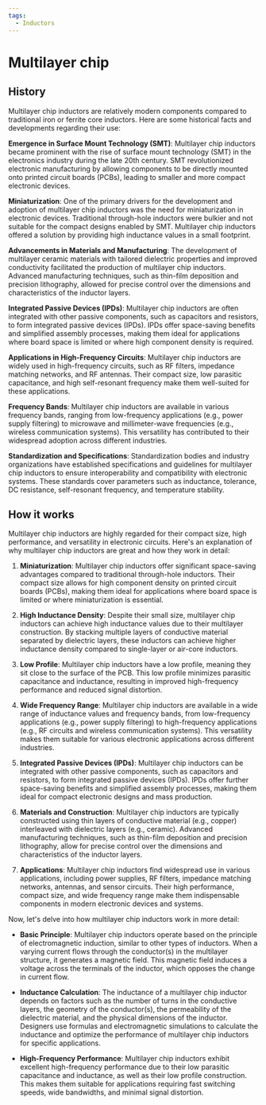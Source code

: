 ```yaml
---
tags:
  - Inductors
---
```


<head>
    <meta charset="UTF-8">
    <meta name="viewport" content="width=device-width, initial-scale=1.0">
    <meta name="description" content="Welcome to ac-electricity! Here you will learn more about electricity, the different components used to make an electrical circuit as well as their features and use cases.">
    <meta name="keywords" content="alexis carbillet, carbillet, electricity, capacitors, conductors, diodes, electronic, energy source, hardware, home appliances, inductors, insulators, resistors, semi-conductors">
    <meta name="author" content="Alexis Carbillet ">
</head>

# Multilayer chip

## History

Multilayer chip inductors are relatively modern components compared to traditional iron or ferrite core inductors. Here are some historical facts and developments regarding their use:

**Emergence in Surface Mount Technology (SMT)**: Multilayer chip inductors became prominent with the rise of surface mount technology (SMT) in the electronics industry during the late 20th century. SMT revolutionized electronic manufacturing by allowing components to be directly mounted onto printed circuit boards (PCBs), leading to smaller and more compact electronic devices.

**Miniaturization**: One of the primary drivers for the development and adoption of multilayer chip inductors was the need for miniaturization in electronic devices. Traditional through-hole inductors were bulkier and not suitable for the compact designs enabled by SMT. Multilayer chip inductors offered a solution by providing high inductance values in a small footprint.

**Advancements in Materials and Manufacturing**: The development of multilayer ceramic materials with tailored dielectric properties and improved conductivity facilitated the production of multilayer chip inductors. Advanced manufacturing techniques, such as thin-film deposition and precision lithography, allowed for precise control over the dimensions and characteristics of the inductor layers.

**Integrated Passive Devices (IPDs)**: Multilayer chip inductors are often integrated with other passive components, such as capacitors and resistors, to form integrated passive devices (IPDs). IPDs offer space-saving benefits and simplified assembly processes, making them ideal for applications where board space is limited or where high component density is required.

**Applications in High-Frequency Circuits**: Multilayer chip inductors are widely used in high-frequency circuits, such as RF filters, impedance matching networks, and RF antennas. Their compact size, low parasitic capacitance, and high self-resonant frequency make them well-suited for these applications.

**Frequency Bands**: Multilayer chip inductors are available in various frequency bands, ranging from low-frequency applications (e.g., power supply filtering) to microwave and millimeter-wave frequencies (e.g., wireless communication systems). This versatility has contributed to their widespread adoption across different industries.

**Standardization and Specifications**: Standardization bodies and industry organizations have established specifications and guidelines for multilayer chip inductors to ensure interoperability and compatibility with electronic systems. These standards cover parameters such as inductance, tolerance, DC resistance, self-resonant frequency, and temperature stability.

## How it works

Multilayer chip inductors are highly regarded for their compact size, high performance, and versatility in electronic circuits. Here's an explanation of why multilayer chip inductors are great and how they work in detail:

1. **Miniaturization**: Multilayer chip inductors offer significant space-saving advantages compared to traditional through-hole inductors. Their compact size allows for high component density on printed circuit boards (PCBs), making them ideal for applications where board space is limited or where miniaturization is essential.

2. **High Inductance Density**: Despite their small size, multilayer chip inductors can achieve high inductance values due to their multilayer construction. By stacking multiple layers of conductive material separated by dielectric layers, these inductors can achieve higher inductance density compared to single-layer or air-core inductors.

3. **Low Profile**: Multilayer chip inductors have a low profile, meaning they sit close to the surface of the PCB. This low profile minimizes parasitic capacitance and inductance, resulting in improved high-frequency performance and reduced signal distortion.

4. **Wide Frequency Range**: Multilayer chip inductors are available in a wide range of inductance values and frequency bands, from low-frequency applications (e.g., power supply filtering) to high-frequency applications (e.g., RF circuits and wireless communication systems). This versatility makes them suitable for various electronic applications across different industries.

5. **Integrated Passive Devices (IPDs)**: Multilayer chip inductors can be integrated with other passive components, such as capacitors and resistors, to form integrated passive devices (IPDs). IPDs offer further space-saving benefits and simplified assembly processes, making them ideal for compact electronic designs and mass production.

6. **Materials and Construction**: Multilayer chip inductors are typically constructed using thin layers of conductive material (e.g., copper) interleaved with dielectric layers (e.g., ceramic). Advanced manufacturing techniques, such as thin-film deposition and precision lithography, allow for precise control over the dimensions and characteristics of the inductor layers.

7. **Applications**: Multilayer chip inductors find widespread use in various applications, including power supplies, RF filters, impedance matching networks, antennas, and sensor circuits. Their high performance, compact size, and wide frequency range make them indispensable components in modern electronic devices and systems.

Now, let's delve into how multilayer chip inductors work in more detail:

- **Basic Principle**: Multilayer chip inductors operate based on the principle of electromagnetic induction, similar to other types of inductors. When a varying current flows through the conductor(s) in the multilayer structure, it generates a magnetic field. This magnetic field induces a voltage across the terminals of the inductor, which opposes the change in current flow.

- **Inductance Calculation**: The inductance of a multilayer chip inductor depends on factors such as the number of turns in the conductive layers, the geometry of the conductor(s), the permeability of the dielectric material, and the physical dimensions of the inductor. Designers use formulas and electromagnetic simulations to calculate the inductance and optimize the performance of multilayer chip inductors for specific applications.

- **High-Frequency Performance**: Multilayer chip inductors exhibit excellent high-frequency performance due to their low parasitic capacitance and inductance, as well as their low profile construction. This makes them suitable for applications requiring fast switching speeds, wide bandwidths, and minimal signal distortion.
